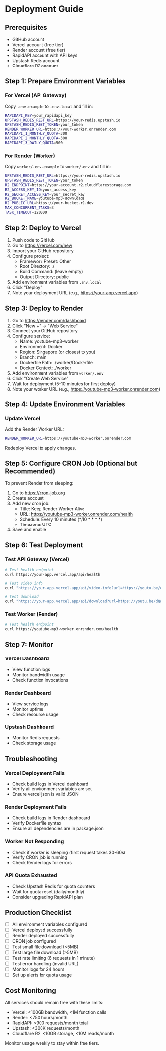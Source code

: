# Deployment Guide

## Prerequisites

- GitHub account
- Vercel account (free tier)
- Render account (free tier)
- RapidAPI account with API keys
- Upstash Redis account
- Cloudflare R2 account

## Step 1: Prepare Environment Variables

### For Vercel (API Gateway)

Copy `.env.example` to `.env.local` and fill in:

```bash
RAPIDAPI_KEY=your_rapidapi_key
UPSTASH_REDIS_REST_URL=https://your-redis.upstash.io
UPSTASH_REDIS_REST_TOKEN=your_token
RENDER_WORKER_URL=https://your-worker.onrender.com
RAPIDAPI_1_MONTHLY_QUOTA=300
RAPIDAPI_2_MONTHLY_QUOTA=300
RAPIDAPI_3_DAILY_QUOTA=500
```

### For Render (Worker)

Copy `worker/.env.example` to `worker/.env` and fill in:

```bash
UPSTASH_REDIS_REST_URL=https://your-redis.upstash.io
UPSTASH_REDIS_REST_TOKEN=your_token
R2_ENDPOINT=https://your-account.r2.cloudflarestorage.com
R2_ACCESS_KEY_ID=your_access_key
R2_SECRET_ACCESS_KEY=your_secret_key
R2_BUCKET_NAME=youtube-mp3-downloads
R2_PUBLIC_URL=https://your-bucket.r2.dev
MAX_CONCURRENT_TASKS=3
TASK_TIMEOUT=120000
```

## Step 2: Deploy to Vercel

1. Push code to GitHub
2. Go to https://vercel.com/new
3. Import your GitHub repository
4. Configure project:
   - Framework Preset: Other
   - Root Directory: ./
   - Build Command: (leave empty)
   - Output Directory: public
5. Add environment variables from `.env.local`
6. Click "Deploy"
7. Note your deployment URL (e.g., https://your-app.vercel.app)

## Step 3: Deploy to Render

1. Go to https://render.com/dashboard
2. Click "New +" → "Web Service"
3. Connect your GitHub repository
4. Configure service:
   - Name: youtube-mp3-worker
   - Environment: Docker
   - Region: Singapore (or closest to you)
   - Branch: main
   - Dockerfile Path: ./worker/Dockerfile
   - Docker Context: ./worker
5. Add environment variables from `worker/.env`
6. Click "Create Web Service"
7. Wait for deployment (5-10 minutes for first deploy)
8. Note your worker URL (e.g., https://youtube-mp3-worker.onrender.com)

## Step 4: Update Environment Variables

### Update Vercel

Add the Render Worker URL:
```bash
RENDER_WORKER_URL=https://youtube-mp3-worker.onrender.com
```

Redeploy Vercel to apply changes.

## Step 5: Configure CRON Job (Optional but Recommended)

To prevent Render from sleeping:

1. Go to https://cron-job.org
2. Create account
3. Add new cron job:
   - Title: Keep Render Worker Alive
   - URL: https://youtube-mp3-worker.onrender.com/health
   - Schedule: Every 10 minutes (*/10 * * * *)
   - Timezone: UTC
4. Save and enable

## Step 6: Test Deployment

### Test API Gateway (Vercel)

```bash
# Test health endpoint
curl https://your-app.vercel.app/api/health

# Test video info
curl "https://your-app.vercel.app/api/video-info?url=https://youtu.be/dQw4w9WgXcQ"

# Test download
curl "https://your-app.vercel.app/api/download?url=https://youtu.be/dQw4w9WgXcQ"
```

### Test Worker (Render)

```bash
# Test health endpoint
curl https://youtube-mp3-worker.onrender.com/health
```

## Step 7: Monitor

### Vercel Dashboard
- View function logs
- Monitor bandwidth usage
- Check function invocations

### Render Dashboard
- View service logs
- Monitor uptime
- Check resource usage

### Upstash Dashboard
- Monitor Redis requests
- Check storage usage

## Troubleshooting

### Vercel Deployment Fails
- Check build logs in Vercel dashboard
- Verify all environment variables are set
- Ensure vercel.json is valid JSON

### Render Deployment Fails
- Check build logs in Render dashboard
- Verify Dockerfile syntax
- Ensure all dependencies are in package.json

### Worker Not Responding
- Check if worker is sleeping (first request takes 30-60s)
- Verify CRON job is running
- Check Render logs for errors

### API Quota Exhausted
- Check Upstash Redis for quota counters
- Wait for quota reset (daily/monthly)
- Consider upgrading RapidAPI plan

## Production Checklist

- [ ] All environment variables configured
- [ ] Vercel deployed successfully
- [ ] Render deployed successfully
- [ ] CRON job configured
- [ ] Test small file download (<5MB)
- [ ] Test large file download (>5MB)
- [ ] Test rate limiting (6 requests in 1 minute)
- [ ] Test error handling (invalid URL)
- [ ] Monitor logs for 24 hours
- [ ] Set up alerts for quota usage

## Cost Monitoring

All services should remain free with these limits:
- Vercel: <100GB bandwidth, <1M function calls
- Render: <750 hours/month
- RapidAPI: <900 requests/month total
- Upstash: <300K requests/month
- Cloudflare R2: <10GB storage, <10M reads/month

Monitor usage weekly to stay within free tiers.
